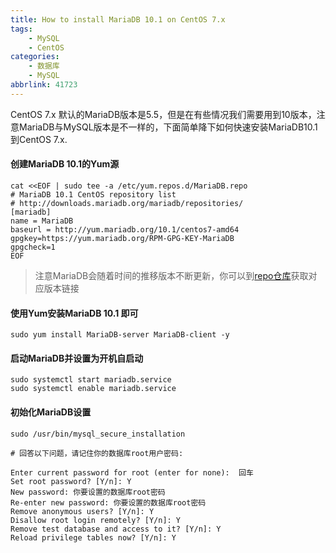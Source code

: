 ```yaml
---
title: How to install MariaDB 10.1 on CentOS 7.x
tags: 
    - MySQL
    - CentOS
categories: 
    - 数据库
    - MySQL
abbrlink: 41723
---
```


CentOS 7.x 默认的MariaDB版本是5.5，但是在有些情况我们需要用到10版本，注意MariaDB与MySQL版本是不一样的，下面简单降下如何快速安装MariaDB10.1 到CentOS 7.x.



#### 创建MariaDB 10.1的Yum源

```
cat <<EOF | sudo tee -a /etc/yum.repos.d/MariaDB.repo
# MariaDB 10.1 CentOS repository list
# http://downloads.mariadb.org/mariadb/repositories/
[mariadb]
name = MariaDB
baseurl = http://yum.mariadb.org/10.1/centos7-amd64
gpgkey=https://yum.mariadb.org/RPM-GPG-KEY-MariaDB
gpgcheck=1
EOF
```

> 注意MariaDB会随着时间的推移版本不断更新，你可以到[repo仓库](http://downloads.mariadb.org/mariadb)获取对应版本链接

#### 使用Yum安装MariaDB 10.1 即可

```
sudo yum install MariaDB-server MariaDB-client -y
```



#### 启动MariaDB并设置为开机自启动

```
sudo systemctl start mariadb.service
sudo systemctl enable mariadb.service
```



#### 初始化MariaDB设置

```
sudo /usr/bin/mysql_secure_installation

# 回答以下问题，请记住你的数据库root用户密码:

Enter current password for root (enter for none):  回车
Set root password? [Y/n]: Y
New password: 你要设置的数据库root密码
Re-enter new password: 你要设置的数据库root密码
Remove anonymous users? [Y/n]: Y
Disallow root login remotely? [Y/n]: Y
Remove test database and access to it? [Y/n]: Y
Reload privilege tables now? [Y/n]: Y
```

